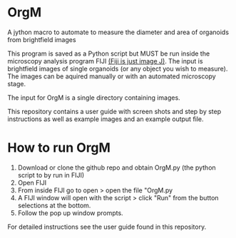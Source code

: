 # OrgM
A jython macro to automate to measure the diameter and area of organoids from brightfield images

This program is saved as a Python script but MUST be run inside the microscopy analysis program FIJI [(Fiji is just image J)](https://imagej.net/software/fiji/downloads). The input is brightfield images of single organoids (or any object you wish to measure).  
The images can be aquired manually or with an automated microscopy stage.

The input for OrgM is a single directory containing images.

This repository contains a user guide with screen shots and step by step instructions as well as example images and an example output file. 

# How to run OrgM

1. Download or clone the github repo and obtain OrgM.py (the python script to by run in FIJI)  
2. Open FIJI  
3. From inside FIJI go to open > open the file "OrgM.py
4. A FIJI window will open with the script > click "Run" from the button selections at the bottom.
5. Follow the pop up window prompts.

For detailed instructions see the user guide found in this repository. 
